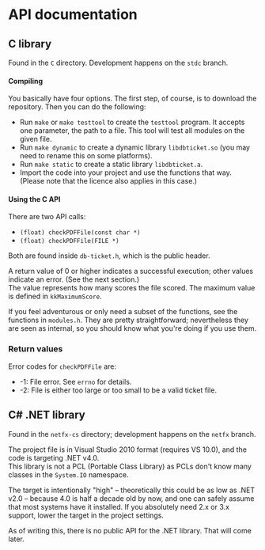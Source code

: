 # API documentation

## C library
Found in the `C` directory. Development happens on the `stdc` branch.

#### Compiling
You basically have four options. The first step, of course, is to download the repository. Then you can do the following:
* Run `make` or `make testtool` to create the `testtool` program. It accepts one parameter, the path to a file. This tool will test all modules on the given file.
* Run `make dynamic` to create a dynamic library `libdbticket.so` (you may need to rename this on some platforms).
* Run `make static` to create a static library `libdbticket.a`.
* Import the code into your project and use the functions that way. (Please note that the licence also applies in this case.)

#### Using the C API
There are two API calls:

* `(float) checkPDFFile(const char *)`
* `(float) checkPDFFile(FILE *)`

Both are found inside `db-ticket.h`, which is the public header.

A return value of 0 or higher indicates a successful execution; other values indicate an error. (See the next section.)  
The value represents how many scores the file scored. The maximum value is defined in `kkMaximumScore`.

If you feel adventurous or only need a subset of the functions, see the functions in `modules.h`. They are pretty straightforward; nevertheless they are seen as internal, so you should know what you're doing if you use them.

### Return values
Error codes for `checkPDFFile` are:

* -1: File error. See `errno` for details.
* -2: File is either too large or too small to be a valid ticket file.

## C# .NET library
Found in the `netfx-cs` directory; development happens on the `netfx` branch.

The project file is in Visual Studio 2010 format (requires VS 10.0), and the code is targeting .NET v4.0.  
This library is not a PCL (Portable Class Library) as PCLs don't know many classes in the `System.IO` namespace.

The target is intentionally "high" – theoretically this could be as low as .NET v2.0 – because 4.0 is half a decade old by now, and one can safely assume that most systems have it installed. If you absolutely need 2.x or 3.x support, lower the target in the project settings.

As of writing this, there is no public API for the .NET library. That will come later.